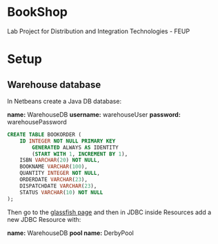 # BookShop
Lab Project for Distribution and Integration Technologies - FEUP


Setup
=====

Warehouse database
------------------

In Netbeans create a Java DB database:

 **name:** WarehouseDB
 **username:** warehouseUser
**password:** warehousePassword

```sql
CREATE TABLE BOOKORDER (
    ID INTEGER NOT NULL PRIMARY KEY 
        GENERATED ALWAYS AS IDENTITY
        (START WITH 1, INCREMENT BY 1),  
    ISBN VARCHAR(20) NOT NULL,
    BOOKNAME VARCHAR(100),
    QUANTITY INTEGER NOT NULL,
    ORDERDATE VARCHAR(23),
    DISPATCHDATE VARCHAR(23),
    STATUS VARCHAR(10) NOT NULL
);
```

Then go to the [glassfish page](http://localhost:4848) and then in JDBC inside Resources add a new JDBC Resource with:

**name:** WarehouseDB
**pool name:** DerbyPool

